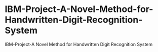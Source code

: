 # IBM-Project-A-Novel-Method-for-Handwritten-Digit-Recognition-System
IBM-Project-A Novel Method for Handwritten Digit Recognition System
